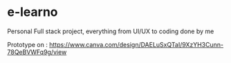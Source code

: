 # e-learno
Personal Full stack project, everything from UI/UX to coding done by me

Prototype on : https://www.canva.com/design/DAELuSxQTaI/9XzYH3Cunn-78QeBVWFq9g/view
